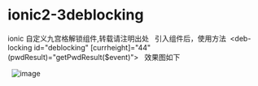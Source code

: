 # ionic2-3deblocking
ionic 自定义九宫格解锁组件,转载请注明出处
 
引入组件后，使用方法 
<deb-locking id="deblocking" [currheight]="44" (pwdResult)="getPwdResult($event)"></deb-locking>
 
效果图如下

 
![image](https://github.com/miaozhenkun/ionic2-3deblocking/blob/master/deblocking/first.gif)
